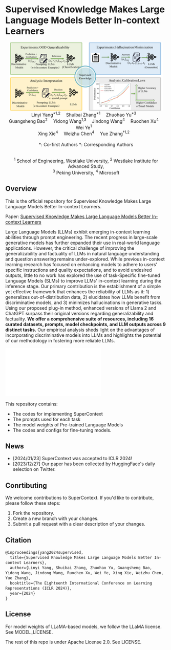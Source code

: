 # Supervised Knowledge Makes Large Language Models Better In-context Learners

<div align="center">
  <a href=" ">
    <img src="figures_md/supercontext.png" alt="" width="480">
  </a>
  </br>
  <a>Linyi Yang<sup>*1,2</sup></a>&emsp;
  <a>Shuibai Zhang<sup>*1</sup></a>&emsp;
  <a>Zhuohao Yu<sup>*3</sup></a>&emsp;
  </br>
  <a>Guangsheng Bao<sup>2</sup></a>&emsp;
  <a>Yidong Wang<sup>1,3</sup></a>&emsp;
  <a>Jindong Wang<sup>4</sup></a>&emsp;
  <a>Ruochen Xu<sup>4</sup></a>&emsp;
  <a>Wei Ye<sup>1</sup></a>&emsp;
  </br>
  <a>Xing Xie<sup>4</sup></a>&emsp;
  <a>Weizhu Chen<sup>4</sup></a>&emsp;
  <a>Yue Zhang<sup>†1,2</sup></a>&emsp;
  <div>
    </br>
    *: Co-first Authors   †: Corresponding Authors
  </div>
  <p> </br> <sup>1</sup> School of Engineering, Westlake University, <sup>2</sup> Westlake Institute for Advanced Study,</br> <sup>3</sup> 
Peking University, <sup>4</sup> Microsoft  
</div>


## Overview
This is the official repository for Supervised Knowledge Makes Large Language Models Better In-context Learners.

Paper: [Supervised Knowledge Makes Large Language Models Better In-context Learners](https://arxiv.org/abs/2312.15918)

Large Language Models (LLMs) exhibit emerging in-context learning abilities through prompt engineering. The recent progress in large-scale generative models has further expanded their use in real-world language applications. However, the critical challenge of improving the generalizability and factuality of LLMs in natural language understanding and question answering remains under-explored. While previous in-context learning research has focused on enhancing models to adhere to users' specific instructions and quality expectations, and to avoid undesired outputs, little to no work has explored the use of task-Specific fine-tuned Language Models (SLMs) to improve LLMs' in-context learning during the inference stage. Our primary contribution is the establishment of a simple yet effective framework that enhances the reliability of LLMs as it: 1) generalizes out-of-distribution data, 2) elucidates how LLMs benefit from discriminative models, and 3) minimizes hallucinations in generative tasks. Using our proposed plug-in method, enhanced versions of Llama 2 and ChatGPT surpass their original versions regarding generalizability and factuality. **We offer a comprehensive suite of resources, including 16 curated datasets, prompts, model checkpoints, and LLM outputs across 9 distinct tasks.** Our empirical analysis sheds light on the advantages of incorporating discriminative models into LLMs and highlights the potential of our methodology in fostering more reliable LLMs.

![img](figures_md/example_prompt.pdf)

This repository contains:

- The codes for implementing SuperContext
- The prompts used for each task
- The model weights of Pre-trained Language Models
- The codes and configs for fine-tuning models.

## News 
- [2024/01/23] SuperContext was accepted to ICLR 2024!
- [2023/12/27] Our paper has been collected by HuggingFace's daily selection on Twitter.


## **Conrtibuting**

We welcome contributions to SuperContext. If you'd like to contribute, please follow these steps:

1. Fork the repository.
2. Create a new branch with your changes.
3. Submit a pull request with a clear description of your changes.


## **Citation**

```Plain
@inproceedings{yang2024supervised,
  title={Supervised Knowledge Makes Large Language Models Better In-context Learners},
  author={Linyi Yang, Shuibai Zhang, Zhuohao Yu, Guangsheng Bao, Yidong Wang, Jindong Wang, Ruochen Xu, Wei Ye, Xing Xie, Weizhu Chen, Yue Zhang},
  booktitle={The Eighteenth International Conference on Learning Representations (ICLR 2024)},
  year={2024}
}
```

## **License**

For model weights of LLaMA-based models, we follow the LLaMA license. See MODEL_LICENSE.

The rest of this repo is under Apache License 2.0. See LICENSE.
